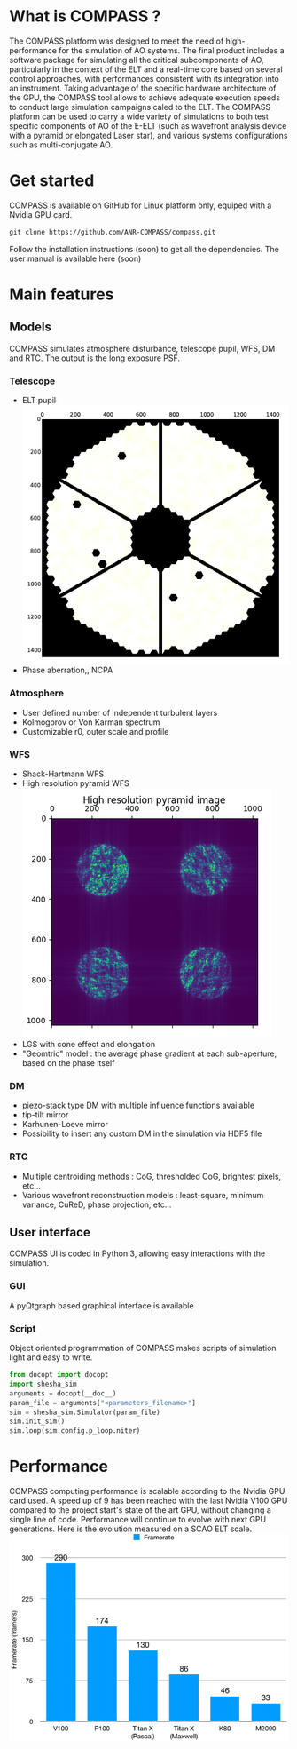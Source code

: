 # What is COMPASS ?
The COMPASS platform was designed to meet the need of high-performance for the simulation of AO systems. The final product includes a software package for simulating all the critical subcomponents of AO, particularly in the context of the ELT and a real-time core based on several control approaches, with performances consistent with its integration into an instrument. Taking advantage of the specific hardware architecture of the GPU, the COMPASS tool allows to achieve adequate execution speeds to conduct large simulation campaigns caled to the ELT.
The COMPASS platform can be used to carry a wide variety of simulations to
both test specific components of AO of the E-ELT (such as wavefront analysis
device with a pyramid or elongated Laser star), and various systems
configurations such as multi-conjugate AO.
# Get started
COMPASS is available on GitHub for Linux platform only, equiped with a Nvidia GPU card.
```markdown
git clone https://github.com/ANR-COMPASS/compass.git
```
Follow the installation instructions (soon) to get all the dependencies.
The user manual is available here (soon)

# Main features
## Models
COMPASS simulates atmosphere disturbance, telescope pupil, WFS, DM and RTC. The output is the long exposure PSF.
### Telescope
- ELT pupil ![text](ELT-pupil.png)
- Phase aberration,, NCPA

### Atmosphere
- User defined number of independent turbulent layers
- Kolmogorov or Von Karman spectrum
- Customizable r0, outer scale and profile

### WFS
- Shack-Hartmann WFS
- High resolution pyramid WFS ![pyrhr](High-res-pyr.png)
- LGS with cone effect and elongation
- "Geomtric" model : the average phase gradient at each sub-aperture, based on the phase itself

### DM
- piezo-stack type DM with multiple influence functions available
- tip-tilt mirror
- Karhunen-Loeve mirror
- Possibility to insert any custom DM in the simulation via HDF5 file

### RTC
- Multiple centroiding methods : CoG, thresholded CoG, brightest pixels, etc...
- Various wavefront reconstruction models : least-square, minimum variance, CuReD, phase projection, etc...

## User interface
COMPASS UI is coded in Python 3, allowing easy interactions with the simulation.

### GUI
A pyQtgraph based graphical interface is available

### Script
Object oriented programmation of COMPASS makes scripts of simulation light and easy to write.
```python
from docopt import docopt
import shesha_sim
arguments = docopt(__doc__)
param_file = arguments["<parameters_filename>"]
sim = shesha_sim.Simulator(param_file)
sim.init_sim()
sim.loop(sim.config.p_loop.niter)
```

# Performance
COMPASS computing performance is scalable according to the Nvidia GPU card used. A speed up of 9 has been reached with the last Nvidia V100 GPU compared to the project start's state of the art GPU, without changing a single line of code. Performance will continue to evolve with next GPU generations. Here is the evolution measured on a SCAO ELT scale.
![perfs](perf-GPUs.png)
